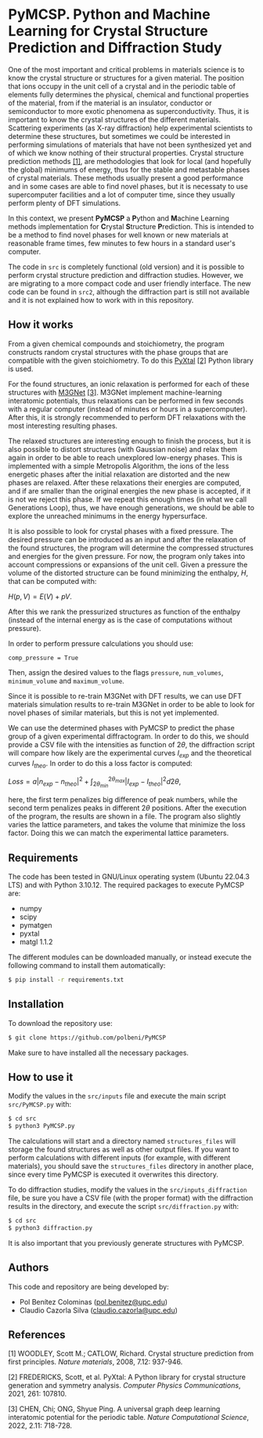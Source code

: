 # PyMCSP. Python and Machine Learning for Crystal Structure Prediction and Diffraction Study

One of the most important and critical problems in materials science is to know the crystal structure or structures for a given material. The position that ions occupy in the unit cell of a crystal and in the periodic table of elements fully determines the physical, chemical and functional properties of the material, from if the material is an insulator, conductor or semiconductor to more exotic phenomena as superconductivity. Thus, it is important to know the crystal structures of the different materials. Scattering experiments (as X-ray diffraction) help experimental scientists to determine these structures, but sometimes we could be interested in performing simulations of materials that have not been synthesized yet and of which we know nothing of their structural properties. Crystal structure prediction methods [[1]](#1), are methodologies that look for local (and hopefully the global) minimums of energy, thus for the stable and metastable phases of crystal materials. These methods usually present a good performance and in some cases are able to find novel phases, but it is necessaty to use supercomputer facilities and a lot of computer time, since they usually perform plenty of DFT simulations.

In this context, we present **PyMCSP** a **P**ython and **M**achine Learning methods implementation for **C**rystal **S**tructure **P**rediction. This is intended to be a method to find novel phases for well known or new materials at reasonable frame times, few minutes to few hours in a standard user's computer.

The code in `src` is completely functional (old version) and it is possible to perform crystal structure prediction and diffraction studies. However, we are migrating to a more compact code and user friendly interface. The new code can be found in `src2`, although the diffraction part is still not available and it is not explained how to work with in this repository.

## How it works

From a given chemical compounds and stoichiometry, the program constructs random crystal structures with the phase groups that are compatible with the given stoichiometry. To do this [PyXtal](https://github.com/qzhu2017/PyXtal) [[2]](#2) Python library is used.

For the found structures, an ionic relaxation is performed for each of these structures with [M3GNet](https://github.com/materialsvirtuallab/m3gnet) [[3]](#3). M3GNet implement machine-learning interatomic potentials, thus relaxations can be performed in few seconds with a regular computer (instead of minutes or hours in a supercomputer). After this, it is strongly recommended to perform DFT relaxations with the most interesting resulting phases.

The relaxed structures are interesting enough to finish the process, but it is also possible to distort structures (with Gaussian noise) and relax them again in order to be able to reach unexplored low-energy phases. This is implemented with a simple Metropolis Algorithm, the ions of the less energetic phases after the initial relaxation are distorted and the new phases are relaxed. After these relaxations their energies are computed, and if are smaller than the original energies the new phase is accepted, if it is not we reject this phase. If we repeat this enough times (in what we call Generations Loop), thus, we have enough generations, we should be able to explore the unreached minimums in the energy hypersurface. 

It is also possible to look for crystal phases with a fixed pressure. The desired pressure can be introduced as an input and after the relaxation of the found structures, the program will determine the compressed structures and energies for the given pressure. For now, the program only takes into account compressions or expansions of the unit cell. Given a pressure the volume of the distorted structure can be found minimizing the enthalpy, $H$, that can be computed with:

$H(p,V)=E(V)+pV.$

After this we rank the pressurized structures as function of the enthalpy (instead of the internal energy as is the case of computations without pressure).

In order to perform pressure calculations you should use:

```
comp_pressure = True
```
Then, assign the desired values to the flags `pressure`, `num_volumes`, `minimum_volume` and `maximum_volume`.

Since it is possible to re-train M3GNet with DFT results, we can use DFT materials simulation results to re-train M3GNet in order to be able to look for novel phases of similar materials, but this is not yet implemented.

We can use the determined phases with PyMCSP to predict the phase group of a given experimental diffractogram. In order to do this, we should provide a CSV file with the intensities as function of $2\theta$, the diffraction script will compare how likely are the experimental curves $I_{exp}$ and the theoretical curves $I_{theo}$. In order to do this a loss factor is computed:

$Loss=a\left|n_{exp} - n_{theo} \right|^{2} + \int_{2\theta_{min}}^{2\theta_{max}}\left| I_{exp} -I_{theo} \right|^{2}d2\theta,$

here, the first term penalizes big difference of peak numbers, while the second term penalizes peaks in different $2\theta$ positions. After the execution of the program, the results are shown in a file. The program also slightly varies the lattice parameters, and takes the volume that minimize the loss factor. Doing this we can match the experimental lattice parameters.

## Requirements

The code has been tested in GNU/Linux operating system (Ubuntu 22.04.3 LTS) and with Python 3.10.12. The required packages to execute PyMCSP are: 
- numpy
- scipy
- pymatgen
- pyxtal
- matgl 1.1.2

The different modules can be downloaded manually, or instead execute the following command to install them automatically:
```bash
$ pip install -r requirements.txt
```

## Installation

To download the repository use:

```bash
$ git clone https://github.com/polbeni/PyMCSP
```

Make sure to have installed all the necessary packages.

## How to use it

Modify the values in the `src/inputs` file and execute the main script `src/PyMCSP.py` with:

```bash
$ cd src
$ python3 PyMCSP.py
```

The calculations will start and a directory named `structures_files` will storage the found structures as well as other output files. If you want to perform calculations with different inputs (for example, with different materials), you should save the `structures_files` directory in another place, since every time PyMCSP is executed it overwrites this directory.

To do diffraction studies, modify the values in the `src/inputs_diffraction` file, be sure you have a CSV file (with the proper format) with the diffraction results in the directory, and execute the script `src/diffraction.py` with:

```bash
$ cd src
$ python3 diffraction.py
```

It is also important that you previously generate structures with PyMCSP.

## Authors

This code and repository are being developed by:
- Pol Benítez Colominas (pol.benitez@upc.edu)
- Claudio Cazorla Silva (claudio.cazorla@upc.edu)

## References

<a id="1">[1]</a> 
WOODLEY, Scott M.; CATLOW, Richard. Crystal structure prediction from first principles. <em>Nature materials</em>, 2008, 7.12: 937-946.

<a id="2">[2]</a> 
FREDERICKS, Scott, et al. PyXtal: A Python library for crystal structure generation and symmetry analysis. <em>Computer Physics Communications</em>, 2021, 261: 107810.

<a id="3">[3]</a> 
CHEN, Chi; ONG, Shyue Ping. A universal graph deep learning interatomic potential for the periodic table. <em>Nature Computational Science</em>, 2022, 2.11: 718-728.


